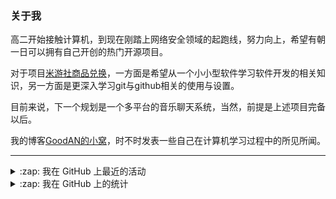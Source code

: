 ### 关于我

高二开始接触计算机，到现在刚踏上网络安全领域的起跑线，努力向上，希望有朝一日可以拥有自己开创的热门开源项目。

对于项目[米游社商品兑换](https://github.com/GOOD-AN/Mys-Exchange-Goods)，一方面是希望从一个小小型软件学习软件开发的相关知识，另一方面是更深入学习git与github相关的使用与设置。

目前来说，下一个规划是一个多平台的音乐聊天系统，当然，前提是上述项目完备以后。

我的博客[GoodAN的小窝](https://blog.goodant.top/)，时不时发表一些自己在计算机学习过程中的所见所闻。

---

<details>
  <summary>:zap: 我在 GitHub 上最近的活动</summary>
  
<!--START_SECTION:activity-->
1. 🔒 Closed issue [#65](https://github.com/AFanSKyQs/FanSky_Qs/issues/65) in [AFanSKyQs/FanSky_Qs](https://github.com/AFanSKyQs/FanSky_Qs)
2. ❗ Opened issue [#1291](https://github.com/sunface/rust-course/issues/1291) in [sunface/rust-course](https://github.com/sunface/rust-course)
3. 🎉 Merged PR [#45](https://github.com/GOOD-AN/Mys-Exchange-Goods/pull/45) in [GOOD-AN/Mys-Exchange-Goods](https://github.com/GOOD-AN/Mys-Exchange-Goods)
4. 🎉 Merged PR [#50](https://github.com/GOOD-AN/Mys-Exchange-Goods/pull/50) in [GOOD-AN/Mys-Exchange-Goods](https://github.com/GOOD-AN/Mys-Exchange-Goods)
5. 🎉 Merged PR [#49](https://github.com/GOOD-AN/Mys-Exchange-Goods/pull/49) in [GOOD-AN/Mys-Exchange-Goods](https://github.com/GOOD-AN/Mys-Exchange-Goods)
<!--END_SECTION:activity-->

</details>

<details>
<summary>:zap: 我在 GitHub 上的统计</summary>

![GOOD-AN's github stats](https://github-readme-stats-umber-theta.vercel.app/api?username=GOOD-AN&count_private=true&show_icons=true&include_all_commits=true&line_height=28&card_width=400px) ![Top Langs](https://github-readme-stats-umber-theta.vercel.app/api/top-langs/?username=GOOD-AN&&layout=compact&&langs_count=6&&exclude_repo=GOOD-AN.github.io,GOOD-AN,github-readme-stats,test)
</details>
